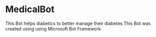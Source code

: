 # MedicalBot
This Bot helps diabetics to better manage their diabetes
This Bot was created using using Microsoft Bot Framework.
